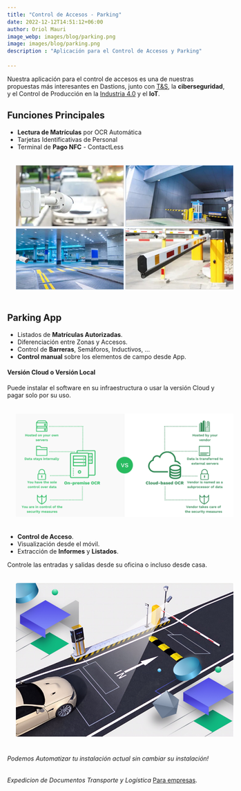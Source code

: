 ```yaml
---
title: "Control de Accesos - Parking"
date: 2022-12-12T14:51:12+06:00
author: Oriol Mauri
image_webp: images/blog/parking.png
image: images/blog/parking.png
description : "Aplicación para el Control de Accesos y Parking"

---
```


Nuestra aplicación para el control de accesos es una de nuestras propuestas más interesantes en Dastions, junto con [T&S](https://www.truckandscaules.com), la **ciberseguridad**, y el Control de Producción en la [Industria 4.0](/blog/data-collection) y el **IoT**.


## Funciones Principales
- **Lectura de Matrículas** por OCR Automática
- Tarjetas Identificativas de Personal
- Terminal de **Pago NFC** - ContactLess

<img src="/images/blog/control-de-accesos.png" class="img-fluid" alt="Control Parkgin" style="margin: 20px">


## Parking App
- Listados de **Matrículas Autorizadas**.
- Diferenciación entre Zonas y Accesos.
- Control de **Barreras**, Semáforos, Inductivos, ...
- **Control manual** sobre los elementos de campo desde App.



#### Versión Cloud o Versión Local
Puede instalar el software en su infraestructura o usar la versión Cloud y pagar solo por su uso.

<img src="/images/blog/cloud-local.png" class="img-fluid" alt="Cloud OCR" style="margin: 20px">

- **Control de Acceso**.
- Visualización desde el móvil.
- Extracción de **Informes** y **Listados**.

Controle las entradas y salidas desde su oficina o incluso desde casa.

<img src="/images/blog/camaras.png" class="img-fluid" alt="Camera LPR OCR" style="margin: 20px">

###### Podemos Automatizar tu instalación actual sin cambiar su instalación!

*Expedicion de Documentos Transporte y Logística* <a href="https://www.truckandscales.com" target="_blank">Para empresas</a>.